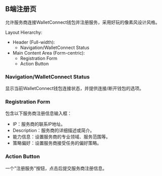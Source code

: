 ## B端注册页
允许服务商连接WalletConnect钱包并注册服务，采用好玩的像素风设计风格。

Layout Hierarchy:
- Header (Full-width):
  - Navigation/WalletConnect Status
- Main Content Area (Form-centric):
  - Registration Form
  - Action Button

### Navigation/WalletConnect Status
显示当前WalletConnect钱包连接状态，并提供连接/断开钱包的选项。

### Registration Form
包含以下服务商注册信息输入框：
- IP：服务商的联系IP地址。
- Description：服务商的详细描述或简介。
- 能力信息：设置服务商的专业领域、服务范围等。
- 策略偏好：设置服务商接受任务的偏好策略。

### Action Button
一个"注册服务"按钮，点击后提交服务商注册信息。